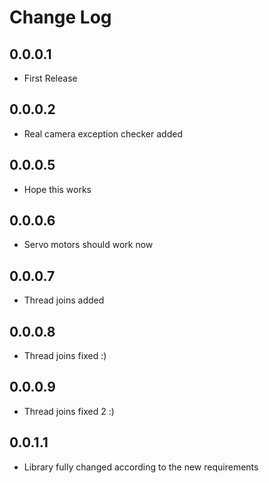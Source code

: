 # Change Log

## 0.0.0.1
- First Release

## 0.0.0.2
- Real camera exception checker added

## 0.0.0.5
- Hope this works

## 0.0.0.6
- Servo motors should work now

## 0.0.0.7
- Thread joins added

## 0.0.0.8
- Thread joins fixed :)

## 0.0.0.9
- Thread joins fixed 2 :)

## 0.0.1.1
- Library fully changed according to the new requirements
